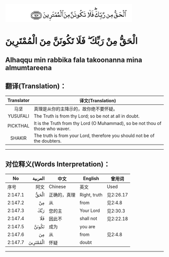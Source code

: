 ![002:147](images/002_147.gif)

# الْحَقُّ مِنْ رَبِّكَ ۖ فَلَا تَكُونَنَّ مِنَ الْمُمْتَرِينَ 

## Alhaqqu min rabbika fala takoonanna mina almumtareena

## 翻译(Translation)：

| Translator | 译文(Translation)                                            |
| :--------: | ------------------------------------------------------------ |
|    马坚    | 真理是从你的主降示的，故你绝不要怀疑。                       |
|  YUSUFALI  | The Truth is from thy Lord; so be not at all in doubt.       |
|  PICKTHAL  | It is the Truth from thy Lord (O Muhammad), so be not thou of those who waver. |
|   SHAKIR   | The truth is from your Lord, therefore you should not be of the doubters. |

---

## 对位释义(Words Interpretation)：

| No      |  العربية | 中文         | English      | 曾用词    |
| ------- | -------: | ------------ | ------------ | --------- |
| 序号    |     阿文 | Chinese      | 英文         | Used      |
| 2:147.1 |     الْحَقُّ | 正确的，真理 | Right, truth | 见2:26.17 |
| 2:147.2 |       مِنْ | 从           | from         | 见2:4.8   |
| 2:147.3 |      رَبِّكَ | 您的主       | Your Lord    | 见2:30.3  |
| 2:147.4 |      فَلَا | 因此不       | shall not    | 见2:22.18 |
| 2:147.5 |    تَكُونَنَّ | 成为         | you are      |           |
| 2:147.6 |       مِنَ | 从           | from         | 见2:4.8   |
| 2:147.7 | الْمُمْتَرِينَ | 怀疑         | doubt        |           |

---
